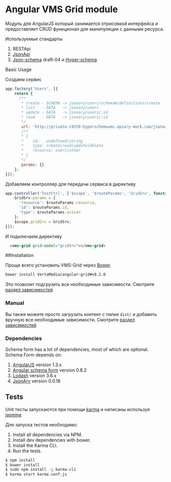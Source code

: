 Angular VMS Grid module
=======================

Модуль для AngularJS который занимается отрисовкой интерфейса и предоставляет CRUD функционал для манипуляции с данными ресурса.

Используемые стандарты
 1. RESTApi
 2. [JsonApi](http://jsonapi.org)
 3. [Json-schema](https://tools.ietf.org/html/draft-zyp-json-schema-04) draft-04 и [Hyper-schema](https://tools.ietf.org/html/draft-luff-json-hyper-schema-00)

Basic Usage

Создаем сервис 

```javascript
app.factory('Users', [{
    return {
      /**
       * create - SCHEMA -> jsonary/users/schema#/definitions/create
       * list   - DATA   -> jsonary/users
       * update - DATA   -> jsonary/users/:id
       * read   - DATA   -> jsonary/users/:id
       */
       url: 'http://private-c9370-hyperschemavms.apiary-mock.com/jsonary',
       /**
       * {
       *    id:   undefined|string
       *    type: create|read|update|delete
       *    resource: users|other
       * }
       */
       params: {}
    };
}]);
```

Добавляем контроллер для передачи сервиса в директиву 

```javascript
app.controller('TestCtrl', ['$scope', '$routeParams', 'GridSrv', function($scope,        $routeParams, GridSrv) {
    GridSrv.params = {
      'resource': $routeParams.resource,
      'id': $routeParams.id,
      'type': $routeParams.action
    };
    $scope.gridSrv = GridSrv;
}]);
```

И подключаем директиву

```html
  <vms-grid grid-model="gridSrv"></vms-grid>
```

##Installation

Проще всего установить VMS-Grid через [Bower](http://bower.io/).

```bash
bower install VertaMedia/angular-grid#v0.2.0
```

Это позволит подгрузить все необходимые зависимости. Смотрите [раздел зависимостей](#dependencies)

### Manual

Вы также можете просто загрузить контент с папки `dist/` и добавить вручную все необходимые зависимости.
Смотрите [раздел зависимостей](#dependencies)

### Dependencies

Schema form has a lot of dependencies, most of which are optional. Schema Form depends on:

 1. [AngularJS](https://github.com/angular/angular.js) version 1.3.x
 2. [Angular schema form](https://github.com/Textalk/angular-schema-form) version 0.8.2
 3. [Lodash](https://lodash.com) version 3.6.x
 4. [JsonAry](https://github.com/jsonary-js/jsonary-release) version 0.0.18


Tests
-----
Unit тесты запускаются при помощи [karma](http://karma-runner.github.io) и написаны используя
[jasmine](http://jasmine.github.io/)

Для запуска тестов необходимо:

1. Install all dependencies via NPM.
2. Install dev dependencies with bower.
3. Install the Karma CLI.
4. Run the tests.

```bash
$ npm install
$ bower install
$ sudo npm install -g karma-cli
$ karma start karma.conf.js
```